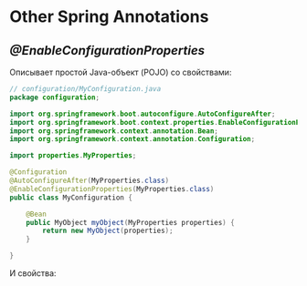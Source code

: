 # Other Spring Annotations

## _@EnableConfigurationProperties_

Описывает простой Java-объект (POJO) со свойствами:

```java
// configuration/MyConfiguration.java
package configuration;

import org.springframework.boot.autoconfigure.AutoConfigureAfter;
import org.springframework.boot.context.properties.EnableConfigurationProperties;
import org.springframework.context.annotation.Bean;
import org.springframework.context.annotation.Configuration;

import properties.MyProperties;

@Configuration
@AutoConfigureAfter(MyProperties.class)
@EnableConfigurationProperties(MyProperties.class)
public class MyConfiguration {

    @Bean
    public MyObject myObject(MyProperties properties) {
        return new MyObject(properties);
    }

}
```

И свойства:

```java
```
